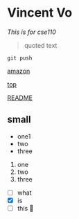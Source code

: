 # Vincent Vo
*This is for cse110*
> quoted text

```
git push
```
[amazon](https://www.amazon.com/)

[top](#small)


[README](README.md)

## small

- one1
- two
- three

1. one
2. two
3. three

- [ ] what
- [x] is
- [ ] this :tada: